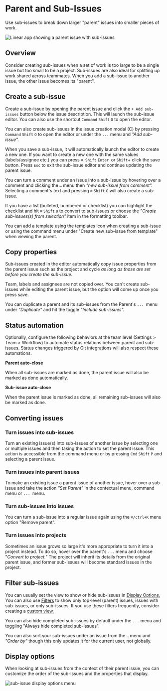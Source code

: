 # Parent and Sub-Issues

Use sub-issues to break down larger "parent" issues into smaller pieces of work.

![Linear app showing a parent issue with sub-issues](https://webassets.linear.app/images/ornj730p/production/a2c92123d2c244bb53f75e34970a5cb8417bd2c3-2340x1064.png?q=95&auto=format&dpr=2)

## Overview

Consider creating sub-issues when a set of work is too large to be a single issue but too small to be a project. Sub-issues are also ideal for splitting up work shared across teammates. When you add a sub-issue to another issue, the other issue becomes its "parent".

## Create a sub-issue

Create a sub-issue by opening the parent issue and click the `+ Add sub-issues` button below the issue description. This will launch the sub-issue editor. You can also use the shortcut `Command` `Shift` `O` to open the editor.   
  
You can also create sub-issues in the issue creation modal (C) by pressing `Command` `Shift` `O` to open the editor or under the `...` menu and _"Add sub-issue"._ 

When you save a sub-issue, it will automatically launch the editor to create a new one. If you want to create a new one with the same values (labels/assignee etc.) you can press `⌘ Shift` `Enter `or  `Shift`+ click the save button. Press `Esc` to exit the sub-issue editor and continue updating the parent issue.  
  
You can turn a comment under an issue into a sub-issue by hovering over a comment and clicking the `…` menu then _"new sub-issue from comment"._ Selecting a comment's text and pressing  `⌘` `Shift` `O` will also create a sub-issue.  
  
If you have a list (bulleted, numbered or checklist) you can highlight the checklist and hit `⌘` `Shift` `O` to convert to sub-issues or choose the _"Create sub-issues(s) from selection"_ item in the formatting toolbar.  
  
You can add a template using the templates icon when creating a sub-issue or using the command menu under "Create new sub-issue from template" when viewing the parent.

## Copy properties

Sub-issues created in the editor automatically copy issue properties from the parent issue such as the project and cycle _as long as those are set before you create the sub-issue_. 

Team, labels and assignees are not copied over. You can't create sub-issues while editing the parent issue, but the option will come up once you press save.  
  
You can duplicate a parent and its sub-issues from the Parent's `... `menu under _"Duplicate"_ and hit the toggle _"Include sub-issues"._

## Status automation

Optionally, configure the following behaviors at the team level (Settings > Team > Workflow) to automate status relations between parent and sub-issues. Status changes triggered by Git integrations will also respect these automations.

**Parent auto-close**

When all sub-issues are marked as done, the parent issue will also be marked as done automatically.

**Sub-issue auto-close**

When the parent issue is marked as done, all remaining sub-issues will also be marked as done.

## Converting issues

### Turn issues into sub-issues

Turn an existing issue(s) into sub-issues of another issue by selecting one or multiple issues and then taking the action to set the parent issue. This action is accessible from the command menu or by pressing `Cmd` `Shift` `P` and selecting a parent issue.

### Turn issues into parent issues

To make an existing issue a parent issue of another issue, hover over a sub-issue and take the action _"Set Parent"_ in the contextual menu, command menu or `... `menu. 

### Turn sub-issues into issues

You can turn a sub-issue into a regular issue again using the `⌘/ctrl+K` menu option "Remove parent".

### Turn issues into projects

Sometimes an issue grows so large it's more appropriate to turn it into a project instead. To do so, hover over the parent's `...` menu and choose "_Convert to project."_ The project will inherit its details from the original parent issue, and former sub-issues will become standard issues in the project.

## Filter sub-issues

You can usually set the view to show or hide sub-issues in [Display Options.](https://linear.app/docs/display-options) You can also use [Filters](https://linear.app/docs/filters) to show only top-level (parent) issues, issues with sub-issues, or only sub-issues. If you use these filters frequently, consider creating a [custom view.](https://linear.app/docs/custom-views)  
  
You can also hide completed sub-issues by default under the `...` menu and toggling "Always hide completed sub-issues".  
  
You can also sort your sub-issues under an issue from the `…` menu and _"Order by"_ though this only updates it for the current user, not globally.

## Display options

When looking at sub-issues from the context of their parent issue, you can customize the order of the sub-issues and the properties that display.

![sub-issue display options menu](https://webassets.linear.app/images/ornj730p/production/66557cbd02b0b0d4b3dbbdcbcd1a42d1efbc677a-2856x1410.png?q=95&auto=format&dpr=2)